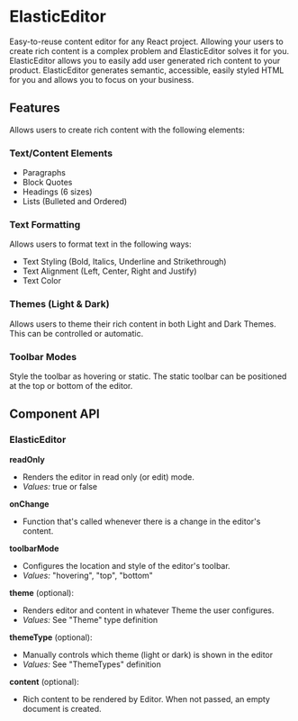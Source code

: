 # ElasticEditor

Easy-to-reuse content editor for any React project. Allowing your users to create rich content is a complex problem and ElasticEditor solves it for you. ElasticEditor allows you to easily add user generated rich content to your product. ElasticEditor generates semantic, accessible, easily styled HTML for you and allows you to focus on your business.

## Features

Allows users to create rich content with the following elements:

### Text/Content Elements

- Paragraphs
- Block Quotes
- Headings (6 sizes)
- Lists (Bulleted and Ordered)

### Text Formatting

Allows users to format text in the following ways:

- Text Styling (Bold, Italics, Underline and Strikethrough)
- Text Alignment (Left, Center, Right and Justify)
- Text Color

### Themes (Light & Dark)

Allows users to theme their rich content in both Light and Dark Themes. This can be controlled or automatic.

### Toolbar Modes

Style the toolbar as hovering or static. The static toolbar can be positioned at the top or bottom of the editor.

## Component API

### ElasticEditor

**readOnly**

- Renders the editor in read only (or edit) mode.
- _Values:_ true or false

**onChange**

- Function that's called whenever there is a change in the editor's content.

**toolbarMode**

- Configures the location and style of the editor's toolbar.
- _Values:_ "hovering", "top", "bottom"

**theme** (optional):

- Renders editor and content in whatever Theme the user configures.
- _Values:_ See "Theme" type definition

**themeType** (optional):

- Manually controls which theme (light or dark) is shown in the editor
- _Values:_ See "ThemeTypes" definition

**content** (optional):

- Rich content to be rendered by Editor. When not passed, an empty document is created.
